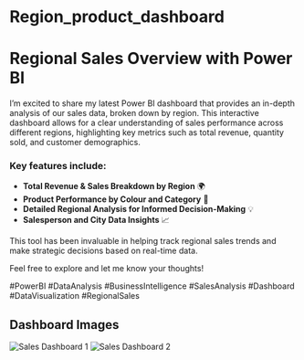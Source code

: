# Region_product_dashboard
# Regional Sales Overview with Power BI

I’m excited to share my latest Power BI dashboard that provides an in-depth analysis of our sales data, broken down by region. This interactive dashboard allows for a clear understanding of sales performance across different regions, highlighting key metrics such as total revenue, quantity sold, and customer demographics.

### Key features include:
- **Total Revenue & Sales Breakdown by Region** 🌍
- **Product Performance by Colour and Category** 🎨
- **Detailed Regional Analysis for Informed Decision-Making** 💡
- **Salesperson and City Data Insights** 📈

This tool has been invaluable in helping track regional sales trends and make strategic decisions based on real-time data. 

Feel free to explore and let me know your thoughts! 

#PowerBI #DataAnalysis #BusinessIntelligence #SalesAnalysis #Dashboard #DataVisualization #RegionalSales

## Dashboard Images
![Sales Dashboard 1](https://github.com/yourusername/your-repo-path/blob/main/images/thaswa1.png)
![Sales Dashboard 2](https://github.com/yourusername/your-repo-path/blob/main/images/thawa2.png)
